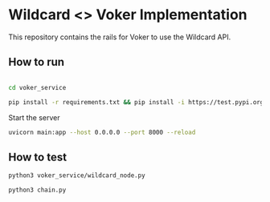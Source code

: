 # Wildcard <> Voker Implementation

This repository contains the rails for Voker to use the Wildcard API.

## How to run

```bash

cd voker_service

pip install -r requirements.txt && pip install -i https://test.pypi.org/simple/ wildcard-openai==0.0.20 --extra-index-url https://pypi.org/simple/ && export PYTHONPATH=$PYTHONPATH:..
```

Start the server

```bash
uvicorn main:app --host 0.0.0.0 --port 8000 --reload
```

## How to test

```bash
python3 voker_service/wildcard_node.py
```

```bash
python3 chain.py
```


